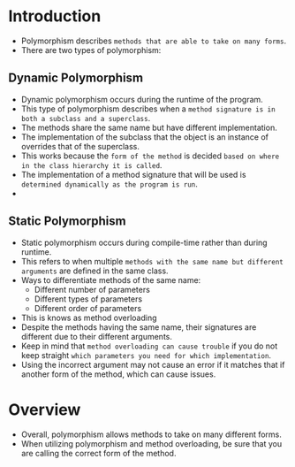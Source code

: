 # Introduction

* Polymorphism describes `methods that are able to take on many forms`.
* There are two types of polymorphism:

## Dynamic Polymorphism

* Dynamic polymorphism occurs during the runtime of the program.
* This type of polymorphism describes when a `method signature is in both a subclass and a superclass`.
* The methods share the same name but have different implementation.
* The implementation of the subclass that the object is an instance of overrides that of the superclass.
* This works because the `form of the method` is decided `based on where in the class hierarchy it is called`.
* The implementation of a method signature that will be used is `determined dynamically as the program is run`.
* 
## Static Polymorphism

* Static polymorphism occurs during compile-time rather than during runtime.
* This refers to when multiple `methods with the same name but different arguments` are defined in the same class.
* Ways to differentiate methods of the same name:
  * Different number of parameters
  * Different types of parameters
  * Different order of parameters
* This is knows as method overloading
* Despite the methods having the same name, their signatures are different due to their different arguments.
* Keep in mind that `method overloading can cause trouble` if you do not keep straight `which parameters you need for which implementation`.
* Using the incorrect argument may not cause an error if it matches that if another form of the method, which can cause issues.

# Overview

* Overall, polymorphism allows methods to take on many different forms.
* When utilizing polymorphism and method overloading, be sure that you are calling the correct form of the method.